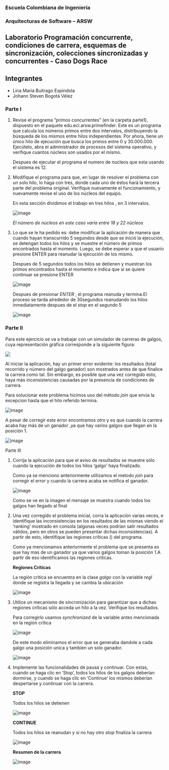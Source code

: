 
### Escuela Colombiana de Ingeniería

### Arquitecturas de Software – ARSW
## Laboratorio Programación concurrente, condiciones de carrera, esquemas de sincronización, colecciones sincronizadas y concurrentes - Caso Dogs Race

## Integrantes 
* Lina Maria Buitrago Espindola
* Johann Steven Bogotá Vélez 

### Parte I 

1. Revise el programa “primos concurrentes” (en la carpeta parte1), dispuesto en el paquete edu.eci.arsw.primefinder. Este es un programa que calcula los números primos entre dos intervalos, distribuyendo la búsqueda de los mismos entre hilos independientes. Por ahora, tiene un único hilo de ejecución que busca los primos entre 0 y 30.000.000. Ejecútelo, abra el administrador de procesos del sistema operativo, y verifique cuantos núcleos son usados por el mismo.

    Despues de ejecutar el programa el numero de nucleos que esta usando el sistema es 12.

2. Modifique el programa para que, en lugar de resolver el problema con un solo hilo, lo haga con tres, donde cada uno de éstos hará la tercera parte del problema original. Verifique nuevamente el funcionamiento, y nuevamente revise el uso de los núcleos del equipo.
    
    En esta sección dividimos el trabajo en tres hilos , en 3 intervalos.
    
    ![image](https://user-images.githubusercontent.com/59893804/106672628-5b7aef00-657e-11eb-923e-5abe4859e12e.png)
    
    _El número de núcleos en este caso varia entre 18 y 22 núcleos_


3. Lo que se le ha pedido es: debe modificar la aplicación de manera que cuando hayan transcurrido 5 segundos desde que se inició la ejecución, se detengan todos los hilos y se muestre el número de primos encontrados hasta el momento. Luego, se debe esperar a que el usuario presione ENTER para reanudar la ejecución de los mismo.

     Despues de 5 segundos todos los hilos se detienen y muestran los primos encontrados hasta el momento e indica que si se quiere continuar se presione ENTER 
     
     ![image](https://user-images.githubusercontent.com/59893804/106673089-1f945980-657f-11eb-9895-fe600404769d.png)
     

     Despues de presionar _ENTER_ , el programa reanuda y termina.El proceso se tarda alrededor de 30segundos reanudando los hilos inmediatamente despues de el _stop_ en el          segundo 5   
     
     ![image](https://user-images.githubusercontent.com/59893804/106673599-d690d500-657f-11eb-92e2-e191f58d69d8.png)




### Parte II 


Para este ejercicio se va a trabajar con un simulador de carreras de galgos, cuya representación gráfica corresponde a la siguiente figura:

![](./img/media/image1.png)


Al iniciar la aplicación, hay un primer error evidente: los resultados (total recorrido y número del galgo ganador) son mostrados antes de que finalice la carrera como tal. Sin embargo, es posible que una vez corregido esto, haya más inconsistencias causadas por la presencia de condiciones de carrera.

   Para solucionar este problema hicimos uso del método _join_ que envía la excepcion hasta que el hilo referido termina.
   
   ![image](https://user-images.githubusercontent.com/59893804/106674702-bfeb7d80-6581-11eb-8af5-5729d63f90b9.png)
   
   A pesar de corregir este error encontramos otro y es que cuando la carrera acaba hay más de un ganador ,ya que hay varios galgos que llegan en la posición 1.
   
   ![image](https://user-images.githubusercontent.com/59893804/106674899-135dcb80-6582-11eb-8de0-877be30b889f.png)



Parte III

1.  Corrija la aplicación para que el aviso de resultados se muestre
    sólo cuando la ejecución de todos los hilos ‘galgo’ haya finalizado.
    
    Como ya se menciono anteriormente utilizamos el metodo _join_ para corregir el error y cuando la carrera acaba se notifica el ganador.
    
    ![image](https://user-images.githubusercontent.com/59893804/106675100-794a5300-6582-11eb-9ece-892b8848e153.png)

    Como se ve en la imagen el mensaje se muestra cuando todos los galgos han llegado al final    

2.  Una vez corregido el problema inicial, corra la aplicación varias
    veces, e identifique las inconsistencias en los resultados de las
    mismas viendo el ‘ranking’ mostrado en consola (algunas veces
    podrían salir resultados válidos, pero en otros se pueden presentar
    dichas inconsistencias). A partir de esto, identifique las regiones
    críticas () del programa.
    
    Como ya mencionamos anteriormente el problema que se presenta es que hay mas de un ganador ya que varios galgos toman la posición 1.A partir de eso identificamos las           regiones criticas.
    
    **Regiones Criticas**
    
    La región critica se encuentra en la clase _galgo_ con la variable _regl_ donde se registra la llegada y se cambia la ubicación
    
    ![image](https://user-images.githubusercontent.com/59893804/106675547-4a80ac80-6583-11eb-9beb-17486a71ecdb.png)
    
    
3.  Utilice un mecanismo de sincronización para garantizar que a dichas
    regiones críticas sólo acceda un hilo a la vez. Verifique los
    resultados.
    
    Para corregirlo usamos _synchronized_ de la variable antes mencionada en la región critica 
    
    ![image](https://user-images.githubusercontent.com/59893804/106675850-d7c40100-6583-11eb-9756-2125fc3dbe33.png)
    
    De este modo eliminamos el error que se generaba dandole a cada galgo una posición unica y tambien un solo ganador.
    
    ![image](https://user-images.githubusercontent.com/59893804/106675994-16f25200-6584-11eb-8ddc-a306ded4038a.png)


4.  Implemente las funcionalidades de pausa y continuar. Con estas,
    cuando se haga clic en ‘Stop’, todos los hilos de los galgos
    deberían dormirse, y cuando se haga clic en ‘Continue’ los mismos
    deberían despertarse y continuar con la carrera.
    
    **STOP**
    
    Todos los hilos se detienen 
    
    ![image](https://user-images.githubusercontent.com/59893804/106676476-fbd41200-6584-11eb-9c8c-1f8297b22ca8.png)

    
    **CONTINUE**
    
    Todos los hilos se reanudan y si no hay otro _stop_ finaliza la carrera 
    
    ![image](https://user-images.githubusercontent.com/59893804/106676562-2920c000-6585-11eb-9009-0ea9d1a16ef1.png)
    
    **Resumen de la carrera**
    
    ![image](https://user-images.githubusercontent.com/59893804/106676716-68e7a780-6585-11eb-8b78-c4c9cd2488f1.png)

    

